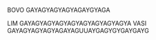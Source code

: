 BOVO GAYAGYAGYAGYAGAYGYAGA


LIM GAYAGYAGYAGYAGYAGYAGYAGYAGYA
 VASI GAYAGYAGYAGYAGAYAGUUAYGAGYGYGAYGAYG
